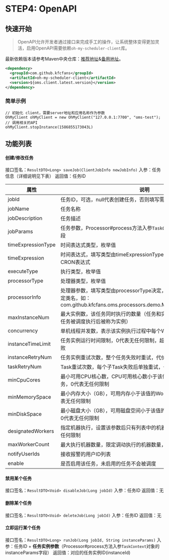 # STEP4: OpenAPI

## 快速开始
>OpenAPI允许开发者通过接口来完成手工的操作，让系统整体变得更加灵活，启用OpenAPI需要依赖`oh-my-scheduler-client`库。

最新依赖版本请参考Maven中央仓库：[推荐地址](https://search.maven.org/search?q=com.github.kfcfans)&[备用地址](https://mvnrepository.com/search?q=com.github.kfcfans)。

```xml
<dependency>
  <groupId>com.github.kfcfans</groupId>
  <artifactId>oh-my-scheduler-client</artifactId>
  <version>${oms.client.latest.version}</version>
</dependency>
```

### 简单示例

```text
// 初始化 client，需要server地址和应用名称作为参数
OhMyClient ohMyClient = new OhMyClient("127.0.0.1:7700", "oms-test");
// 调用相关的API
ohMyClient.stopInstance(1586855173043L)
```

## 功能列表
#### 创建/修改任务
接口签名：`ResultDTO<Long> saveJob(ClientJobInfo newJobInfo)`
入参：任务信息（详细说明见下表）
返回值：任务ID

|属性|说明|
|----|----|
|jobId|任务ID，可选，null代表创建任务，否则填写需要修改的任务ID|
|jobName|任务名称|
|jobDescription|任务描述|
|jobParams|任务参数，Processor#process方法入参`TaskContext`对象的jobParams字段|
|timeExpressionType|时间表达式类型，枚举值|
|timeExpression|时间表达式，填写类型由timeExpressionType决定，比如CRON需要填写CRON表达式|
|executeType|执行类型，枚举值|
|processorType|处理器类型，枚举值|
|processorInfo|处理器参数，填写类型由processorType决定，如Java处理器需要填写全限定类名，如：com.github.kfcfans.oms.processors.demo.MapReduceProcessorDemo|
|maxInstanceNum|最大实例数，该任务同时执行的数量（任务和实例就像是类和对象的关系，任务被调度执行后被称为实例）|
|concurrency|单机线程并发数，表示该实例执行过程中每个Worker使用的线程数量|
|instanceTimeLimit|任务实例运行时间限制，0代表无任何限制，超时会被打断并判定为执行失败|
|instanceRetryNum|任务实例重试次数，整个任务失败时重试，代价大，不推荐使用|
|taskRetryNum|Task重试次数，每个子Task失败后单独重试，代价小，推荐使用|
|minCpuCores|最小可用CPU核心数，CPU可用核心数小于该值的Worker将不会执行该任务，0代表无任何限制|
|minMemorySpace|最小内存大小（GB），可用内存小于该值的Worker将不会执行该任务，0代表无任何限制|
|minDiskSpace|最小磁盘大小（GB），可用磁盘空间小于该值的Worker将不会执行该任务，0代表无任何限制|
|designatedWorkers|指定机器执行，设置该参数后只有列表中的机器允许执行该任务，0代表无任何限制|
|maxWorkerCount|最大执行机器数量，限定调动执行的机器数量，空代表无限制|
|notifyUserIds|接收报警的用户ID列表|
|enable|是否启用该任务，未启用的任务不会被调度|

#### 禁用某个任务
接口签名：`ResultDTO<Void> disableJob(Long jobId)`
入参：任务ID
返回值：无

#### 删除某个任务
接口签名：`ResultDTO<Void> deleteJob(Long jobId)`
入参：任务ID
返回值：无

#### 立即运行某个任务
接口签名：`ResultDTO<Long> runJob(Long jobId, String instanceParams)`
入参：任务ID + **任务实例参数**（Processor#process方法入参`TaskContext`对象的instanceParams字段）
返回值：对应的任务实例ID(instanceId)